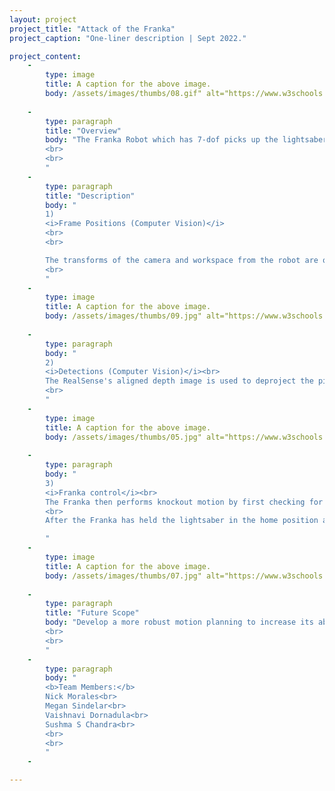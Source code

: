 ```yaml
---
layout: project
project_title: "Attack of the Franka"
project_caption: "One-liner description | Sept 2022."

project_content:
    - 
        type: image
        title: A caption for the above image.
        body: /assets/images/thumbs/08.gif" alt="https://www.w3schools.com/bootstrap4/paris.jpg
    
    -
        type: paragraph
        title: "Overview"
        body: "The Franka Robot which has 7-dof picks up the lightsaber and knocks down enemies represented by red blocks while protecting the allies represented by blue blocks. These enemies and allies are arbitrarily positioned.
        <br>
        <br>
        "
    -
        type: paragraph
        title: "Description"
        body: "
        1)
        <i>Frame Positions (Computer Vision)</i>
        <br>
        <br>

        The transforms of the camera and workspace from the robot are obtained using AprilTags. The frames are fixed to the most recent transform so that even if the AprilTag is removed or covered by a fallen enemy, we can still know the relative positions from each other from the latest calibration.<br>
        <br>
        "
    -
        type: image
        title: A caption for the above image.
        body: /assets/images/thumbs/09.jpg" alt="https://www.w3schools.com/bootstrap4/paris.jpg
    
    -
        type: paragraph
        body: "
        2)
        <i>Detections (Computer Vision)</i><br>
        The RealSense's aligned depth image is used to deproject the pixels in the RGB image into real world coordinates. For reliability, several filters are used (depth, contour area, location, and opening/closing) to ensure only the relevant objects are detected. Enemies and allies are detected, and their centroids give their position. Their labelling is sorted in x direction. The count of enemies vanquished is also calculated.        
        <br>
        "
    -
        type: image
        title: A caption for the above image.
        body: /assets/images/thumbs/05.jpg" alt="https://www.w3schools.com/bootstrap4/paris.jpg
    
    -
        type: paragraph
        body: "
        3)
        <i>Franka control</i><br>
        The Franka then performs knockout motion by first checking for a left swing, stab, and then right swing possibility to knock out enemies without harming any allies, while keeping the ally safety as the highest priority. It decides to NOT execute any motion if harm of any ally cannot be avoided. <br>
        <br>
        After the Franka has held the lightsaber in the home position and the service to is called, the allies are added as collision object into the scene.

        "
    -
        type: image
        title: A caption for the above image.
        body: /assets/images/thumbs/07.jpg" alt="https://www.w3schools.com/bootstrap4/paris.jpg
    
    -
        type: paragraph
        title: "Future Scope"
        body: "Develop a more robust motion planning to increase its ability to tackle plan and execute decisions for more edge cases and other position variations of enemies and allies.
        <br>
        <br>
        "
    -
        type: paragraph
        body: "
        <b>Team Members:</b>
        Nick Morales<br>
        Megan Sindelar<br>
        Vaishnavi Dornadula<br>
        Sushma S Chandra<br>
        <br>
        <br>
        "
    -

---
```



